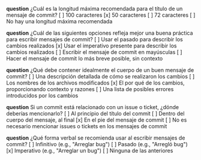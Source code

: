 **question** ¿Cuál es la longitud máxima recomendada para el título de un mensaje de commit?
[ ] 100 caracteres
[x] 50 caracteres
[ ] 72 caracteres
[ ] No hay una longitud máxima recomendada

**question** ¿Cuál de las siguientes opciones refleja mejor una buena práctica para escribir mensajes de commit?
[ ] Usar el pasado para describir los cambios realizados
[x] Usar el imperativo presente para describir los cambios realizados
[ ] Escribir el mensaje de commit en mayúsculas
[ ] Hacer el mensaje de commit lo más breve posible, sin contexto

**question** ¿Qué debe contener idealmente el cuerpo de un buen mensaje de commit?
[ ] Una descripción detallada de cómo se realizaron los cambios
[ ] Los nombres de los archivos modificados
[x] El por qué de los cambios, proporcionando contexto y razones
[ ] Una lista de posibles errores introducidos por los cambios

**question** Si un commit está relacionado con un issue o ticket, ¿dónde deberías mencionarlo?
[ ] Al principio del título del commit
[ ] Dentro del cuerpo del mensaje, al final
[x] En el pie del mensaje de commit
[ ] No es necesario mencionar issues o tickets en los mensajes de commit

**question** ¿Qué forma verbal se recomienda usar al escribir mensajes de commit?
[ ] Infinitivo (e.g., "Arreglar bug")
[ ] Pasado (e.g., "Arregló bug")
[x] Imperativo (e.g., "Arreglar un bug")
[ ] Ninguna de las anteriores
